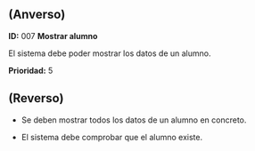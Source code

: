 ## (**Anverso**)

**ID:** 007 **Mostrar alumno**                              

El sistema debe poder mostrar los datos de un alumno.

**Prioridad:** 5

## (**Reverso**)

+ Se deben mostrar todos los datos de un alumno en concreto.

+ El sistema debe comprobar que el alumno existe.

